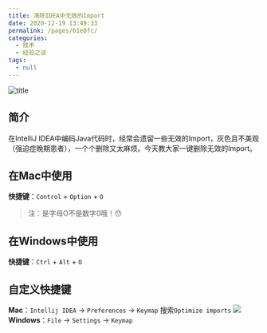 ```yaml
---
title: 清除IDEA中无效的Import
date: 2020-12-19 13:49:33
permalink: /pages/61e8fc/
categories:
  - 技术
  - 经验之谈
tags:
  - null
---
```


![title](https://cdn.jsdelivr.net/gh/kimentanm/image-store/img/20201219231108.gif)
## 简介
在IntelliJ IDEA中编码Java代码时，经常会遗留一些无效的Import，灰色且不美观（强迫症晚期患者），一个个删除又太麻烦。今天教大家一键删除无效的Import。

<!-- more -->

## 在Mac中使用
**快捷键**：`Control` + `Option` + `O`

> 注：是字母O不是数字0哦！😯

## 在Windows中使用
**快捷键**：`Ctrl` + `Alt` + `O`

## 自定义快捷键
**Mac**：`Intellij IDEA` -> `Preferences` -> `Keymap` 搜索`Optimize imports`
![](https://cdn.jsdelivr.net/gh/kimentanm/image-store/img/20201224142753.png)
**Windows**：`File` -> `Settings` -> `Keymap`
